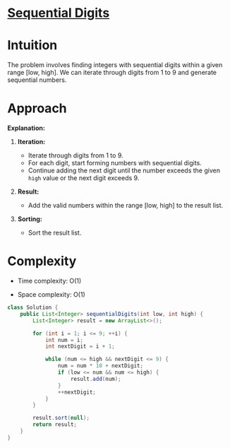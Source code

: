 # [Sequential Digits](https://leetcode.com/problems/sequential-digits/?envType=daily-question&envId=2024-02-02)

# Intuition
<!-- Describe your first thoughts on how to solve this problem. -->
The problem involves finding integers with sequential digits within a given range [low, high]. We can iterate through digits from 1 to 9 and generate sequential numbers.

# Approach
<!-- Describe your approach to solving the problem. -->

**Explanation:**
1. **Iteration:**
    - Iterate through digits from 1 to 9.
    - For each digit, start forming numbers with sequential digits.
    - Continue adding the next digit until the number exceeds the given `high` value or the next digit exceeds 9.

2. **Result:**
    - Add the valid numbers within the range [low, high] to the result list.

3. **Sorting:**
    - Sort the result list.

# Complexity
- Time complexity: O(1)  <!-- Since there are only 9 digits -->
<!-- Add your time complexity here, e.g. $$O(1)$$ -->

- Space complexity: O(1)
<!-- Add your space complexity here, e.g. $$O(1)$$ -->

```java
class Solution {
    public List<Integer> sequentialDigits(int low, int high) {
        List<Integer> result = new ArrayList<>();

        for (int i = 1; i <= 9; ++i) {
            int num = i;
            int nextDigit = i + 1;

            while (num <= high && nextDigit <= 9) {
                num = num * 10 + nextDigit;
                if (low <= num && num <= high) {
                    result.add(num);
                }
                ++nextDigit;
            }
        }

        result.sort(null);
        return result;
    }
}
